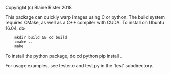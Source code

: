 Copyright (c) Blaine Rister 2018

This package can quickly warp images using C or python. The build system requires CMake, as well as a C++ compiler with CUDA. To install on Ubuntu 16.04, do

        mkdir build && cd build
        cmake ..
        make

To install the python package, do 
        cd python
        pip install .

For usage examples, see tester.c and test.py in the 'test' subdirectory.

